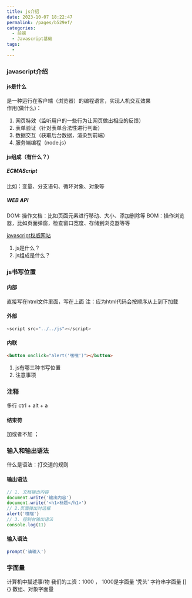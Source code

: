 ```yaml
---
title: js介绍
date: 2023-10-07 18:22:47
permalink: /pages/b529ef/
categories: 
  - 前端
  - Javascript基础
tags: 
  - 
---
```

### javascript介绍
#### js是什么
是一种运行在客户端（浏览器）的编程语言，实现人机交互效果  
作用(做什么)：
1. 网页特效（监听用户的一些行为让网页做出相应的反馈）
2. 表单验证（针对表单合法性进行判断）
3. 数据交互（获取后台数据，渲染到前端）
4. 服务端编程（node.js）
#### js组成（有什么？）
##### ECMAScript
比如：变量、分支语句、循环对象、对象等
##### WEB API
DOM: 操作文档：比如页面元素进行移动、大小、添加删除等
BOM：操作浏览器，比如页面弹窗，检查窗口宽度、存储到浏览器等等

[javascript权威网站](https://developer.mozilla.org/zh-CN/)

1. js是什么？
2. js组成是什么？

### js书写位置
#### 内部
直接写在html文件里面，写在</body>上面
注：应为html代码会按顺序从上到下加载
#### 外部
```js
<script src="../../js"></script>
```
#### 内联
```html
<button onclick="alert('嘿嘿')"></button>
```

1. js有哪三种书写位置
2. 注意事项

### 注释
多行 ctrl + alt + a
#### 结束符
加或者不加
；

### 输入和输出语法
什么是语法：打交道的规则
#### 输出语法
```js
// 1. 文档输出内容
document.write('输出内容')
document.write('<h1>标题</h1>')
// 2.页面弹出对话框
alert('嘿嘿')
// 3. 控制台输出语法
console.log(11)
```

#### 输入语法
```js
prompt('请输入')
```

### 字面量
计算机中描述事/物
我们的工资：1000 ， 1000是字面量
'秃头' 字符串字面量
[] {} 数组、对象字面量

